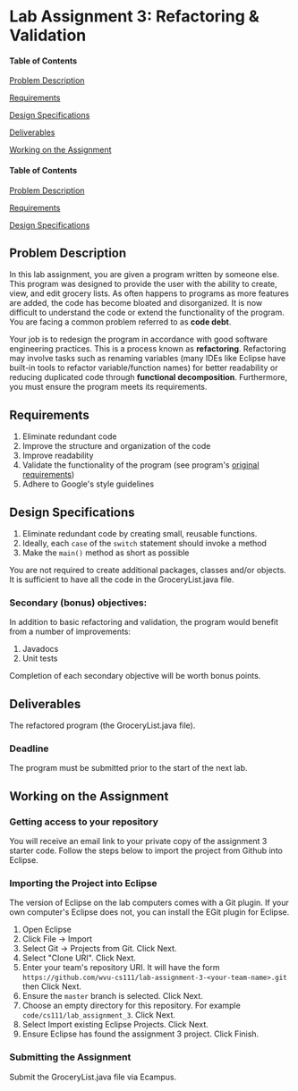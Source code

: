 # Lab Assignment 3: Refactoring & Validation

#### Table of Contents 

[Problem Description](#problem-description)

[Requirements](#requirements)

[Design Specifications](#design-specifications)

[Deliverables](#deliverables)

[Working on the Assignment](#working-on-the-assignment)

#### Table of Contents 

[Problem Description](#problem-description)

[Requirements](#requirements)

[Design Specifications](#design-specifications)

## Problem Description
In this lab assignment, you are given a program written by someone else. This program was designed to provide the user with the ability to create, view, and edit grocery lists. As often happens to programs as more features are added, the code has become bloated and disorganized. It is now difficult to understand the code or extend the functionality of the program. You are facing a common problem referred to as **code debt**.

Your job is to redesign the program in accordance with good software engineering practices. This is a process known as **refactoring**. Refactoring may involve tasks such as renaming variables (many IDEs like Eclipse have built-in tools to refactor variable/function names) for better readability or reducing duplicated code through **functional decomposition**. Furthermore, you must ensure the program meets its requirements.

## Requirements

1. Eliminate redundant code
2. Improve the structure and organization of the code
3. Improve readability
4. Validate the functionality of the program (see program's [original requirements](GroceryListRequirements.pdf))
5. Adhere to Google's style guidelines

## Design Specifications

1. Eliminate redundant code by creating small, reusable functions.
2. Ideally, each `case` of the `switch` statement should invoke a method
3. Make the `main()` method as short as possible

You are not required to create additional packages, classes and/or objects. It is sufficient to have all the code in the GroceryList.java file.

### Secondary (bonus) objectives:

In addition to basic refactoring and validation, the program would benefit from a number of improvements:

1. Javadocs
2. Unit tests

Completion of each secondary objective will be worth bonus points.

## Deliverables

The refactored program (the GroceryList.java file).

### Deadline

The program must be submitted prior to the start of the next lab.

## Working on the Assignment
### Getting access to your repository
You will receive an email link to your private copy of the assignment 3 starter code. Follow the steps below to import the project from Github into Eclipse.

### Importing the Project into Eclipse
The version of Eclipse on the lab computers comes with a Git plugin. If your own computer's Eclipse does not, you can install the EGit plugin for Eclipse.

1. Open Eclipse
2. Click File -> Import
3. Select Git -> Projects from Git. Click Next.
4. Select "Clone URI". Click Next.
5. Enter your team's repository URI. It will have the form `https://github.com/wvu-cs111/lab-assignment-3-<your-team-name>.git` then Click Next.
6. Ensure the `master` branch is selected. Click Next.
7. Choose an empty directory for this repository. For example `code/cs111/lab_assignment_3`. Click Next.
8. Select Import existing Eclipse Projects. Click Next.
9. Ensure Eclipse has found the assignment 3 project. Click Finish.

### Submitting the Assignment
Submit the GroceryList.java file via Ecampus.


